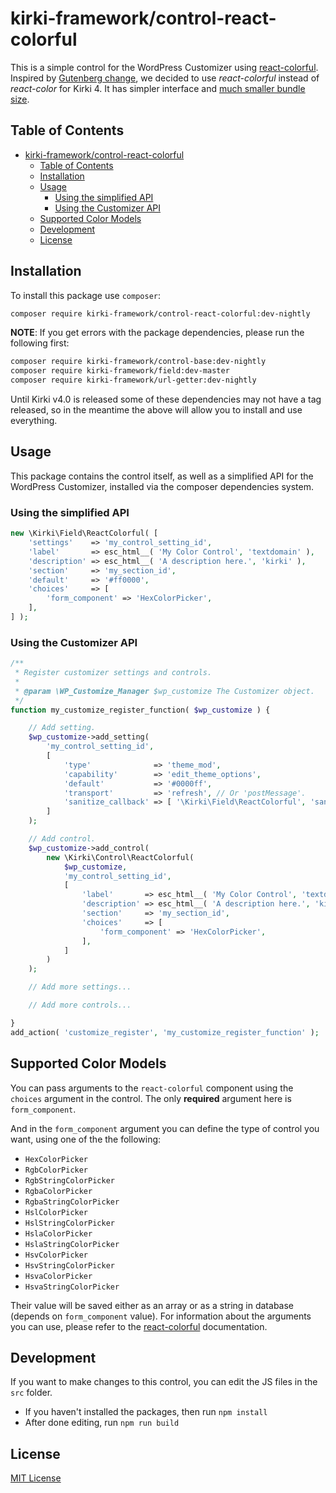 # kirki-framework/control-react-colorful

This is a simple control for the WordPress Customizer using [react-colorful](https://github.com/omgovich/react-colorful).
Inspired by [Gutenberg change](https://github.com/WordPress/gutenberg/pull/33714), we decided to use _react-colorful_ instead of _react-color_ for Kirki 4.
It has simpler interface and [much smaller bundle size](https://github.com/omgovich/react-colorful#why-react-colorful).

## Table of Contents
- [kirki-framework/control-react-colorful](#kirki-frameworkcontrol-react-colorful)
	- [Table of Contents](#table-of-contents)
	- [Installation](#installation)
	- [Usage](#usage)
		- [Using the simplified API](#using-the-simplified-api)
		- [Using the Customizer API](#using-the-customizer-api)
	- [Supported Color Models](#supported-color-models)
	- [Development](#development)
	- [License](#license)

## Installation

To install this package use `composer`:

```bash
composer require kirki-framework/control-react-colorful:dev-nightly
```

**NOTE**:
If you get errors with the package dependencies, please run the following first:

```bash
composer require kirki-framework/control-base:dev-nightly
composer require kirki-framework/field:dev-master
composer require kirki-framework/url-getter:dev-nightly
```

Until Kirki v4.0 is released some of these dependencies may not have a tag released, so in the meantime the above will allow you to install and use everything.

## Usage

This package contains the control itself, as well as a simplified API for the WordPress Customizer, installed via the composer dependencies system.

### Using the simplified API

```php
new \Kirki\Field\ReactColorful( [
	'settings'    => 'my_control_setting_id',
	'label'       => esc_html__( 'My Color Control', 'textdomain' ),
	'description' => esc_html__( 'A description here.', 'kirki' ),
	'section'     => 'my_section_id',
	'default'     => '#ff0000',
	'choices'     => [
		'form_component' => 'HexColorPicker',
	],
] );
```

### Using the Customizer API

```php
/**
 * Register customizer settings and controls.
 *
 * @param \WP_Customize_Manager $wp_customize The Customizer object.
 */
function my_customize_register_function( $wp_customize ) {

	// Add setting.
	$wp_customize->add_setting(
		'my_control_setting_id',
		[
			'type'              => 'theme_mod',
			'capability'        => 'edit_theme_options',
			'default'           => '#0000ff',
			'transport'         => 'refresh', // Or 'postMessage'.
			'sanitize_callback' => [ '\Kirki\Field\ReactColorful', 'sanitize' ],
		]
	);

	// Add control.
	$wp_customize->add_control(
		new \Kirki\Control\ReactColorful(
			$wp_customize,
			'my_control_setting_id',
			[
				'label'       => esc_html__( 'My Color Control', 'textdomain' ),
				'description' => esc_html__( 'A description here.', 'kirki' ),
				'section'     => 'my_section_id',
				'choices'     => [
					'form_component' => 'HexColorPicker',
				],
			]
		)
	);

	// Add more settings...

	// Add more controls...

}
add_action( 'customize_register', 'my_customize_register_function' );
```

## Supported Color Models

You can pass arguments to the `react-colorful` component using the `choices` argument in the control.
The only **required** argument here is `form_component`.

And in the `form_component` argument you can define the type of control you want, using one of the the following:

- `HexColorPicker`
- `RgbColorPicker`
- `RgbStringColorPicker`
- `RgbaColorPicker`
- `RgbaStringColorPicker`
- `HslColorPicker`
- `HslStringColorPicker`
- `HslaColorPicker`
- `HslaStringColorPicker`
- `HsvColorPicker`
- `HsvStringColorPicker`
- `HsvaColorPicker`
- `HsvaStringColorPicker`

Their value will be saved either as an array or as a string in database (depends on `form_component` value).
For information about the arguments you can use, please refer to the [react-colorful](https://github.com/omgovich/react-colorful/) documentation.

## Development

If you want to make changes to this control, you can edit the JS files in the `src` folder.
- If you haven't installed the packages, then run `npm install`
- After done editing, run `npm run build`

## License
[MIT License](https://oss.ninja/mit?organization=Kirki%20Framework)
